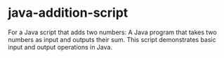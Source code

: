 # java-addition-script
For a Java script that adds two numbers:  A Java program that takes two numbers as input and outputs their sum. This script demonstrates basic input and output operations in Java.
